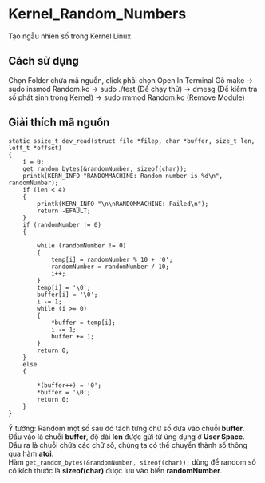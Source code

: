 # Kernel_Random_Numbers
Tạo ngẫu nhiên số trong Kernel Linux

## Cách sử dụng
Chọn Folder chứa mã nguồn, click phải chọn Open In Terminal
Gõ make -> sudo insmod Random.ko -> sudo ./test (Để chạy thử) -> dmesg (Để kiểm tra số phát sinh trong Kernel) -> sudo rmmod Random.ko (Remove Module)

## Giải thích mã nguồn
```
static ssize_t dev_read(struct file *filep, char *buffer, size_t len, loff_t *offset)
{
    i = 0;
    get_random_bytes(&randomNumber, sizeof(char));
    printk(KERN_INFO "RANDOMMACHINE: Random number is %d\n", randomNumber);
    if (len < 4)
    {
        printk(KERN_INFO "\n\nRANDOMMACHINE: Failed\n");
        return -EFAULT;
    }
    if (randomNumber != 0)
    {
	
        while (randomNumber != 0)
        {
            temp[i] = randomNumber % 10 + '0';
            randomNumber = randomNumber / 10;
            i++;
        }
        temp[i] = '\0';
        buffer[i] = '\0';
        i -= 1;
        while (i >= 0)
        {
            *buffer = temp[i];
            i -= 1;
            buffer += 1;
        }
        return 0;
    }
    else
    {

        *(buffer++) = '0';
        *buffer = '\0';
        return 0;
    }
}
```
Ý tưởng: Random một số sau đó tách từng chữ số đưa vào chuỗi **buffer**.   
Đầu vào là chuỗi **buffer**, độ dài **len** được gửi từ ứng dụng ở **User Space**.    
Đầu ra là chuỗi chứa các chữ số, chúng ta có thể chuyển thành số thông qua hàm **atoi**.     
Hàm ```get_random_bytes(&randomNumber, sizeof(char));``` dùng để random số có kích thước là **sizeof(char)** được lưu vào biến **randomNumber**.  
